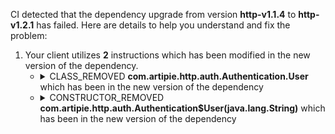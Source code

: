 CI detected that the dependency upgrade from version **http-v1.1.4** to **http-v1.2.1** has failed. Here are details to help you understand and fix the problem:
1. Your client utilizes **2** instructions which has been modified in the new version of the dependency.
   * <details>
        <summary>CLASS_REMOVED <b>com.artipie.http.auth.Authentication.User</b> which has been <b></b> in the new version of the dependency</summary>
            
        * <details>
          <summary>The failure is identified from the logs generated in the build process. </summary>
          
            *   >[[ERROR] /docker-adapter/src/test/java/com/artipie/docker/http/AuthScopeSliceTest.java:[57,62] cannot find symbol<br>&nbsp;&nbsp;&nbsp;&nbsp;  symbol:   class User
  location: interface com.artipie.http.auth.Authentication
](https://github.com/chains-project/breaking-good/actions/runs/8110103454/job/22166641300#step:4:1212)
            *   An error was detected in line 57 which is making use of an outdated API.
             ``` java
             57   user -> new com.artipie.http.auth.Authentication.User(user.name());
            ```
            *   >[[ERROR] /docker-adapter/src/test/java/com/artipie/docker/http/AuthTest.java:[350,63] incompatible types: bad return type in lambda expression<br>&nbsp;&nbsp;&nbsp;&nbsp;    inference variable U has incompatible bounds
      equality constraints: java.util.Optional<com.artipie.http.auth.AuthUser>
      lower bounds: java.util.Optional<java.lang.Object>
](https://github.com/chains-project/breaking-good/actions/runs/8110103454/job/22166641300#step:4:1210)
            *   An error was detected in line 350 which is making use of an outdated API.
             ``` java
             350   user -> new com.artipie.http.auth.Authentication.User(user.name());
            ```
            *   >[[ERROR] /docker-adapter/src/test/java/com/artipie/docker/http/AuthTest.java:[353,60] cannot find symbol<br>&nbsp;&nbsp;&nbsp;&nbsp;  symbol:   class User
  location: interface com.artipie.http.auth.Authentication
](https://github.com/chains-project/breaking-good/actions/runs/8110103454/job/22166641300#step:4:1209)
            *   An error was detected in line 353 which is making use of an outdated API.
             ``` java
             353   user -> new com.artipie.http.auth.Authentication.User(user.name());
            ```
            *   >[[ERROR] /docker-adapter/src/test/java/com/artipie/docker/http/AuthScopeSliceTest.java:[56,51] cannot find symbol<br>&nbsp;&nbsp;&nbsp;&nbsp;  symbol:   class User
  location: interface com.artipie.http.auth.Authentication
](https://github.com/chains-project/breaking-good/actions/runs/8110103454/job/22166641300#step:4:1211)
            *   An error was detected in line 56 which is making use of an outdated API.
             ``` java
             56   user -> new com.artipie.http.auth.Authentication.User(user.name());
            ```

          </details>
            
     </details>
   * <details>
        <summary>CONSTRUCTOR_REMOVED <b>com.artipie.http.auth.Authentication$User(java.lang.String)</b> which has been <b></b> in the new version of the dependency</summary>
            
        * <details>
          <summary>The failure is identified from the logs generated in the build process. </summary>
          
            *   >[[ERROR] /docker-adapter/src/test/java/com/artipie/docker/http/AuthScopeSliceTest.java:[57,62] cannot find symbol<br>&nbsp;&nbsp;&nbsp;&nbsp;  symbol:   class User
  location: interface com.artipie.http.auth.Authentication
](https://github.com/chains-project/breaking-good/actions/runs/8110103454/job/22166641300#step:4:1212)
            *   An error was detected in line 57 which is making use of an outdated API.
             ``` java
             57   new com.artipie.http.auth.Authentication.User("alice");
            ```
            *   >[[ERROR] /docker-adapter/src/test/java/com/artipie/docker/http/AuthTest.java:[353,60] cannot find symbol<br>&nbsp;&nbsp;&nbsp;&nbsp;  symbol:   class User
  location: interface com.artipie.http.auth.Authentication
](https://github.com/chains-project/breaking-good/actions/runs/8110103454/job/22166641300#step:4:1209)
            *   An error was detected in line 353 which is making use of an outdated API.
             ``` java
             353   new com.artipie.http.auth.Authentication.User("alice");
            ```

          </details>
            
     </details>


